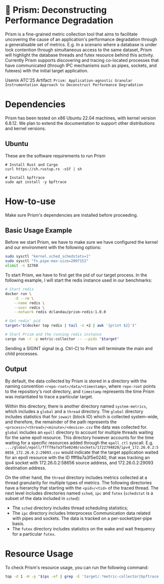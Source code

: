 # 🔎 Prism: Deconstructing Performance Degradation

Prism is a fine-grained metric collection tool that aims to facilitate uncovering the cause of an application's performance degradation through a generalisable set of metrics. E.g. In a scenario where a database is under lock contention through simultaneous access to the same dataset, Prism will highlight the database threads and futex resource behind this activity. Currently Prism supports discovering and tracing co-located processes that have communicated (through IPC mechanisms such as pipes, sockets, and futexes) with the initial target application.

Usenix ATC'25 Artifact: `Prism: Application-agnostic Granular Instrumentation Approach to Deconstruct Performance Degradation`

# Dependencies

Prism has been tested on x86 Ubuntu 22.04 machines, with kernel version 6.8.12. We plan to extend the documentation to support other distributions and kernel versions.

## Ubuntu 

These are the software requirements to run Prism
```
# Install Rust and Cargo
curl https://sh.rustup.rs -sSf | sh 

# Install bpftrace
sudo apt install -y bpftrace
```

# How-to-use

Make sure Prism's dependencies are installed before proceeding.

## Basic Usage Example

Before we start Prism, we have to make sure we have configured the kernel and our environment with the following options:
```bash
sudo sysctl "kernel.sched_schedstats=1"
sudo sysctl "fs.pipe-max-size=2097152"
ulimit -n 32768
```

To start Prism, we have to first get the pid of our target process. In the following example, I will start the redis instance used in our benchmarks: 

```bash
# Start redis
docker run \
    -d --rm \
    --name redis \
    --user redis \
    --network redis dclandau/prism-redis:1.0.0

# Get redis' pid
target="$(docker top redis | tail -n +2 | awk '{print $2}')"

# Start Prism and the running redis instance
cargo run -r -p metric-collector -- --pids "$target"
```

Sending a SIGINT signal (e.g. Ctrl-C) to Prism will terminate the main and child processes.

## Output

By default, the data collected by Prism is stored in a directory with the naming convention `<repo-root>/data/<timestamp>`, where `repo-root` points to the repository's root directory, and `timestamp` represents the time Prism was instantiated to trace a particular target.

Within this directory, there is another directory named `system-metrics`, which includes a `global` and a `thread` directory. The `global` directory includes statistics that for `iowait` (block IO) which is collected system-wide, and therefore, the remainder of the path represents the `<process>/<thread>/<minute>/<device>.csv` the data was collected for. `global` includes an `epoll` directory to account for multiple threads waiting for the same epoll resource. This directory however accounts for the time waiting for a specific resources added through the `epoll_ctl` syscall. E.g. `.../global/epoll/ffff9a7a3f5e0240/sockets/1722794820/ipv4_172.26.0.2:58656_172.26.0.2:29093.csv` would indicate that the target application waited for an epoll resource with the ID ffff9a7a3f5e0240, that was tracking an ipv4 socket with 172.26.0.2:58656 source address, and 172.26.0.2:29093 destination address.

On the other hand, the `thread` directory includes metrics collected at a thread granularity for multiple types of metrics. The following directories have a hierarchy that starting with the `<pid>/<tid>` of the traced thread. The next level includes directories named `sched`, `ipc` and `futex` (`schedstat` is a subset of the data included in `sched`): 

* The `sched` directory includes thread scheduling statistics; 
* The `ipc` directory includes Interprocess Communication data related with pipes and sockets. The data is tracked on a per-socket/per-pipe basis.
* The `futex` directory includes statistics on the wake and wait frequency for a particular `futex`.

# Resource Usage

To check Prism's resource usage, you can run the following command:
```bash 
top -d 1 -H -p "$(ps -ef | grep -E 'target/.*metric-collector|bpftrace' | head -n -1 | awk '{print $2}' | paste -s -d ,)"
```
